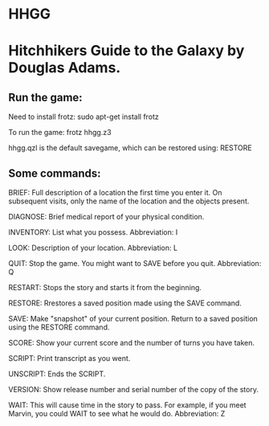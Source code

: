 # HHGG
Hitchhikers Guide to the Galaxy by Douglas Adams.
====================================================

Run the game:
--------------
Need to install frotz: sudo apt-get install frotz

To run the game: frotz hhgg.z3

hhgg.qzl is the default savegame, which can be restored using: RESTORE

Some commands:
----------------
BRIEF:
Full description of a location the first time you enter it.
On subsequent visits, only the name of the location and the objects present.

DIAGNOSE:
Brief medical report of your physical condition.

INVENTORY:
List what you possess.
Abbreviation: I

LOOK:
Description of your location.
Abbreviation: L

QUIT:
Stop the game.
You might want to SAVE before you quit.
Abbreviation: Q

RESTART:
Stops the story and starts it from the beginning.

RESTORE:
Rrestores a saved position made using the SAVE command.

SAVE:
Make "snapshot" of your current position.
Return to a saved position using the RESTORE command.

SCORE:
Show your current score and the number of turns you have taken.

SCRIPT:
Print transcript as you went.

UNSCRIPT:
Ends the SCRIPT.

VERSION:
Show release number and serial number of the copy of the story.

WAIT:
This will cause time in the story to pass.
For example, if you meet Marvin, you could WAIT to see what he would do.
Abbreviation: Z

